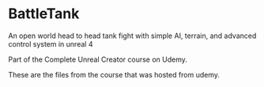 # BattleTank
An open world head to head tank fight with simple AI, terrain, and advanced control system in unreal 4

Part of the Complete Unreal Creator course on Udemy.

These are the files from the course that was hosted from udemy.


